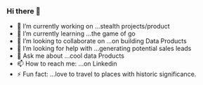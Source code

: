 ### Hi there 👋



- 🔭 I’m currently working on ...stealth projects/product
- 🌱 I’m currently learning ...the game of go
- 👯 I’m looking to collaborate on ...on building Data Products
- 🤔 I’m looking for help with ...generating potential sales leads
- 💬 Ask me about ...cool data Products
- 📫 How to reach me: ...on Linkedin
- ⚡ Fun fact: ...love to travel to places with historic significance.
